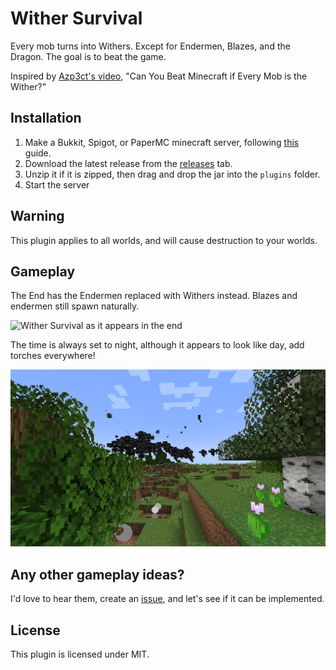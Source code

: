 # Wither Survival

Every mob turns into Withers. Except for Endermen, Blazes, and the Dragon. The goal is to beat the game.

Inspired by [Azp3ct's video](https://www.youtube.com/watch?v=UVnBT9o40sQ), "Can You Beat Minecraft if Every Mob is the Wither?"

## Installation
1. Make a Bukkit, Spigot, or PaperMC minecraft server, following [this](https://www.youtube.com/watch?v=VQlUft3ITGE&t=283s) guide.
2. Download the latest release from the [releases](https://github.com/BjornTheProgrammer/Wither-Survival/releases) tab.
3. Unzip it if it is zipped, then drag and drop the jar into the `plugins` folder.
4. Start the server

## Warning

This plugin applies to all worlds, and will cause destruction to your worlds.

## Gameplay

The End has the Endermen replaced with Withers instead. Blazes and endermen still spawn naturally.

<img src="./media/end.png" alt="Wither Survival as it appears in the end" />

The time is always set to night, although it appears to look like day, add torches everywhere!

<img src="./media/overworld.png" alt="Wither Survival as it appears in the overworld" />

## Any other gameplay ideas?

I'd love to hear them, create an [issue](https://github.com/BjornTheProgrammer/Wither-Survival/issues), and let's see if it can be implemented.

## License

This plugin is licensed under MIT.

